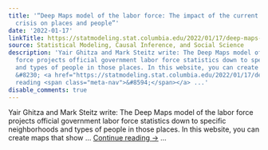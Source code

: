 ```yaml
---
title: '“Deep Maps model of the labor force: The impact of the current employment
  crisis on places and people”'
date: '2022-01-17'
linkTitle: https://statmodeling.stat.columbia.edu/2022/01/17/deep-maps-model-of-the-labor-force-the-impact-of-the-current-employment-crisis-on-places-and-people/
source: Statistical Modeling, Causal Inference, and Social Science
description: 'Yair Ghitza and Mark Steitz write: The Deep Maps model of the labor
  force projects official government labor force statistics down to specific neighborhoods
  and types of people in those places. In this website, you can create maps that show
  &#8230; <a href="https://statmodeling.stat.columbia.edu/2022/01/17/deep-maps-model-of-the-labor-force-the-impact-of-the-current-employment-crisis-on-places-and-people/">Continue
  reading <span class="meta-nav">&#8594;</span></a> ...'
disable_comments: true
---
```

Yair Ghitza and Mark Steitz write: The Deep Maps model of the labor force projects official government labor force statistics down to specific neighborhoods and types of people in those places. In this website, you can create maps that show &#8230; <a href="https://statmodeling.stat.columbia.edu/2022/01/17/deep-maps-model-of-the-labor-force-the-impact-of-the-current-employment-crisis-on-places-and-people/">Continue reading <span class="meta-nav">&#8594;</span></a> ...